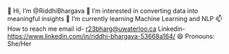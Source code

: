 👋 Hi, I’m @RiddhiBhargava
👀 I’m interested in converting data into meaningful insights
🌱 I’m currently learning Machine Learning and NLP
📫 How to reach me email id- r23bharg@uwaterloo.ca
                    Linkedin- https://www.linkedin.com/in/riddhi-bhargava-53668a164/
😄 Pronouns: She/Her



